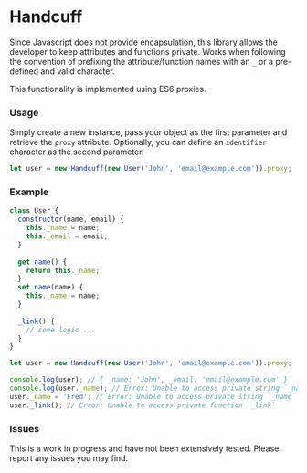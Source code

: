 # Handcuff
Since Javascript does not provide encapsulation, this library allows the developer to keep attributes and functions private. Works when following the convention of prefixing the attribute/function names with an `_` or a pre-defined and valid character. 

This functionality is implemented using ES6 proxies.

### Usage
Simply create a new instance, pass your object as the first parameter and retrieve the `proxy` attribute. Optionally, you can define an `identifier` character as the second parameter.
```javascript
let user = new Handcuff(new User('John', 'email@example.com')).proxy;
```

### Example
```javascript
class User {
  constructor(name, email) {
    this._name = name;
    this._email = email;
  }
  
  get name() {
    return this._name;
  }
  set name(name) {
    this._name = name;
  }
  
  _link() {
    // some logic ...
  }
}

let user = new Handcuff(new User('John', 'email@example.com')).proxy;

console.log(user); // { _name: 'John', _email: 'email@example.com' }
console.log(user._name); // Error: Unable to access private string `_name`
user._name = 'Fred'; // Error: Unable to access private string `_name`
user._link(); // Error: Unable to access private function `_link`
```

### Issues
This is a work in progress and have not been extensively tested. Please report any issues you may find.